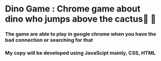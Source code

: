 # Dino Game : Chrome game about dino who jumps above the cactus:cactus: :lizard: #



### The game are able to play in google chrome when you have the bad connection or searching for that ###

### My copy will be developed using JavaScipt mainly, CSS, HTML ###



 